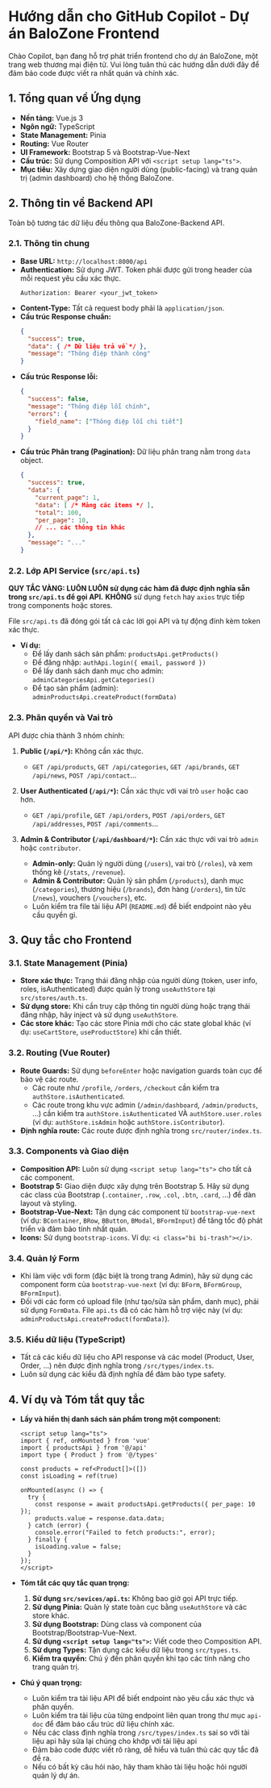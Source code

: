 
# Hướng dẫn cho GitHub Copilot - Dự án BaloZone Frontend

Chào Copilot, bạn đang hỗ trợ phát triển frontend cho dự án BaloZone, một trang web thương mại điện tử. Vui lòng tuân thủ các hướng dẫn dưới đây để đảm bảo code được viết ra nhất quán và chính xác.

## 1. Tổng quan về Ứng dụng

- **Nền tảng:** Vue.js 3
- **Ngôn ngữ:** TypeScript
- **State Management:** Pinia
- **Routing:** Vue Router
- **UI Framework:** Bootstrap 5 và Bootstrap-Vue-Next
- **Cấu trúc:** Sử dụng Composition API với `<script setup lang="ts">`.
- **Mục tiêu:** Xây dựng giao diện người dùng (public-facing) và trang quản trị (admin dashboard) cho hệ thống BaloZone.

## 2. Thông tin về Backend API

Toàn bộ tương tác dữ liệu đều thông qua BaloZone-Backend API.

### 2.1. Thông tin chung

- **Base URL:** `http://localhost:8000/api`
- **Authentication:** Sử dụng JWT. Token phải được gửi trong header của mỗi request yêu cầu xác thực.
  ```
  Authorization: Bearer <your_jwt_token>
  ```
- **Content-Type:** Tất cả request body phải là `application/json`.
- **Cấu trúc Response chuẩn:**
  ```json
  {
    "success": true,
    "data": { /* Dữ liệu trả về */ },
    "message": "Thông điệp thành công"
  }
  ```
- **Cấu trúc Response lỗi:**
  ```json
  {
    "success": false,
    "message": "Thông điệp lỗi chính",
    "errors": {
      "field_name": ["Thông điệp lỗi chi tiết"]
    }
  }
  ```
- **Cấu trúc Phân trang (Pagination):** Dữ liệu phân trang nằm trong `data` object.
  ```json
  {
    "success": true,
    "data": {
      "current_page": 1,
      "data": [ /* Mảng các items */ ],
      "total": 100,
      "per_page": 10,
      // ... các thông tin khác
    },
    "message": "..."
  }
  ```

### 2.2. Lớp API Service (`src/api.ts`)

**QUY TẮC VÀNG: LUÔN LUÔN sử dụng các hàm đã được định nghĩa sẵn trong `src/api.ts` để gọi API.** **KHÔNG** sử dụng `fetch` hay `axios` trực tiếp trong components hoặc stores.

File `src/api.ts` đã đóng gói tất cả các lời gọi API và tự động đính kèm token xác thực.

- **Ví dụ:**
  - Để lấy danh sách sản phẩm: `productsApi.getProducts()`
  - Để đăng nhập: `authApi.login({ email, password })`
  - Để lấy danh sách danh mục cho admin: `adminCategoriesApi.getCategories()`
  - Để tạo sản phẩm (admin): `adminProductsApi.createProduct(formData)`

### 2.3. Phân quyền và Vai trò

API được chia thành 3 nhóm chính:

1.  **Public (`/api/*`):** Không cần xác thực.
    - `GET /api/products`, `GET /api/categories`, `GET /api/brands`, `GET /api/news`, `POST /api/contact`...

2.  **User Authenticated (`/api/*`):** Cần xác thực với vai trò `user` hoặc cao hơn.
    - `GET /api/profile`, `GET /api/orders`, `POST /api/orders`, `GET /api/addresses`, `POST /api/comments`...

3.  **Admin & Contributor (`/api/dashboard/*`):** Cần xác thực với vai trò `admin` hoặc `contributor`.
    - **Admin-only:** Quản lý người dùng (`/users`), vai trò (`/roles`), và xem thống kê (`/stats`, `/revenue`).
    - **Admin & Contributor:** Quản lý sản phẩm (`/products`), danh mục (`/categories`), thương hiệu (`/brands`), đơn hàng (`/orders`), tin tức (`/news`), vouchers (`/vouchers`), etc.
    - Luôn kiểm tra file tài liệu API (`README.md`) để biết endpoint nào yêu cầu quyền gì.

## 3. Quy tắc cho Frontend

### 3.1. State Management (Pinia)

- **Store xác thực:** Trạng thái đăng nhập của người dùng (token, user info, roles, isAuthenticated) được quản lý trong `useAuthStore` tại `src/stores/auth.ts`.
- **Sử dụng store:** Khi cần truy cập thông tin người dùng hoặc trạng thái đăng nhập, hãy inject và sử dụng `useAuthStore`.
- **Các store khác:** Tạo các store Pinia mới cho các state global khác (ví dụ: `useCartStore`, `useProductStore`) khi cần thiết.

### 3.2. Routing (Vue Router)

- **Route Guards:** Sử dụng `beforeEnter` hoặc navigation guards toàn cục để bảo vệ các route.
  - Các route như `/profile`, `/orders`, `/checkout` cần kiểm tra `authStore.isAuthenticated`.
  - Các route trong khu vực admin (`/admin/dashboard`, `/admin/products`, ...) cần kiểm tra `authStore.isAuthenticated` VÀ `authStore.user.roles` (ví dụ: `authStore.isAdmin` hoặc `authStore.isContributor`).
- **Định nghĩa route:** Các route được định nghĩa trong `src/router/index.ts`.

### 3.3. Components và Giao diện

- **Composition API:** Luôn sử dụng `<script setup lang="ts">` cho tất cả các component.
- **Bootstrap 5:** Giao diện được xây dựng trên Bootstrap 5. Hãy sử dụng các class của Bootstrap (`.container`, `.row`, `.col`, `.btn`, `.card`, ...) để dàn layout và styling.
- **Bootstrap-Vue-Next:** Tận dụng các component từ `bootstrap-vue-next` (ví dụ: `BContainer`, `BRow`, `BButton`, `BModal`, `BFormInput`) để tăng tốc độ phát triển và đảm bảo tính nhất quán.
- **Icons:** Sử dụng `bootstrap-icons`. Ví dụ: `<i class="bi bi-trash"></i>`.

### 3.4. Quản lý Form

- Khi làm việc với form (đặc biệt là trong trang Admin), hãy sử dụng các component form của `bootstrap-vue-next` (ví dụ: `BForm`, `BFormGroup`, `BFormInput`).
- Đối với các form có upload file (như tạo/sửa sản phẩm, danh mục), phải sử dụng `FormData`. File `api.ts` đã có các hàm hỗ trợ việc này (ví dụ: `adminProductsApi.createProduct(formData)`).

### 3.5. Kiểu dữ liệu (TypeScript)

- Tất cả các kiểu dữ liệu cho API response và các model (Product, User, Order, ...) nên được định nghĩa trong `/src/types/index.ts`.
- Luôn sử dụng các kiểu đã định nghĩa để đảm bảo type safety.

## 4. Ví dụ và Tóm tắt quy tắc

- **Lấy và hiển thị danh sách sản phẩm trong một component:**
  ```vue
  <script setup lang="ts">
  import { ref, onMounted } from 'vue'
  import { productsApi } from '@/api'
  import type { Product } from '@/types'

  const products = ref<Product[]>([])
  const isLoading = ref(true)

  onMounted(async () => {
    try {
      const response = await productsApi.getProducts({ per_page: 10 });
      products.value = response.data.data;
    } catch (error) {
      console.error("Failed to fetch products:", error);
    } finally {
      isLoading.value = false;
    }
  });
  </script>
  ```

- **Tóm tắt các quy tắc quan trọng:**
  1.  **Sử dụng `src/sevices/api.ts`:** Không bao giờ gọi API trực tiếp.
  2.  **Sử dụng Pinia:** Quản lý state toàn cục bằng `useAuthStore` và các store khác.
  3.  **Sử dụng Bootstrap:** Dùng class và component của Bootstrap/Bootstrap-Vue-Next.
  4.  **Sử dụng `<script setup lang="ts">`:** Viết code theo Composition API.
  5.  **Sử dụng Types:** Tận dụng các kiểu dữ liệu trong `src/types.ts`.
  6.  **Kiểm tra quyền:** Chú ý đến phân quyền khi tạo các tính năng cho trang quản trị.


- **Chú ý quan trọng:**
  - Luôn kiểm tra tài liệu API để biết endpoint nào yêu cầu xác thực và phân quyền.
  - Luôn kiểm tra tài liệu cùa từng endpoint liên quan trong thư mục `api-doc` để đảm báo cấu trúc dữ liệu chính xác.
  - Nếu các class định nghĩa trong `/src/types/index.ts` sai so với tài liệu api hãy sửa lại chúng cho khớp với tài liệu api
  - Đảm bảo code được viết rõ ràng, dễ hiểu và tuân thủ các quy tắc đã đề ra.
  - Nếu có bất kỳ câu hỏi nào, hãy tham khảo tài liệu hoặc hỏi người quản lý dự án.